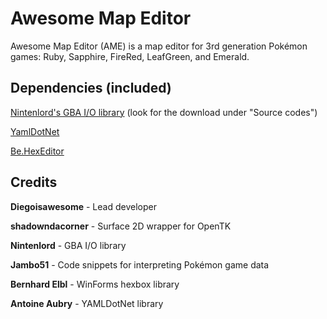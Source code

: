 # Awesome Map Editor
Awesome Map Editor (AME) is a map editor for 3rd generation Pokémon games: Ruby, Sapphire, FireRed, LeafGreen, and Emerald.

## Dependencies (included)
[Nintenlord's GBA I/O library](http://serenesforest.net/forums/index.php?showtopic=26913) (look for the download under "Source codes")

[YamlDotNet](https://github.com/aaubry/YamlDotNet)

[Be.HexEditor](https://github.com/diegoisawesome/Be.HexEditor)

## Credits
**Diegoisawesome** - Lead developer

**shadowndacorner** - Surface 2D wrapper for OpenTK

**Nintenlord** - GBA I/O library

**Jambo51** - Code snippets for interpreting Pokémon game data

**Bernhard Elbl** - WinForms hexbox library

**Antoine Aubry** - YAMLDotNet library
